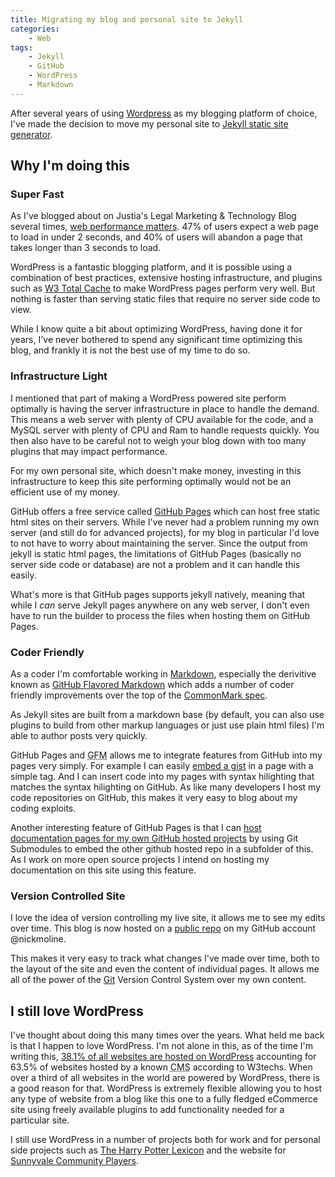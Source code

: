 ```yaml
---
title: Migrating my blog and personal site to Jekyll
categories:
    - Web
tags:
    - Jekyll
    - GitHub
    - WordPress
    - Markdown
---
```

After several years of using [Wordpress](https://www.wordpress.org) as my blogging platform of choice, I've made the decision to move my personal site to [Jekyll static site generator](https://jekyllrb.com).

<!--more-->

## Why I'm doing this

### Super Fast
As I've blogged about on Justia's Legal Marketing & Technology Blog several times, [web performance matters](https://onward.justia.com/2017/07/05/page-speed-tips-and-tools/).  47% of users expect a web page to load in under 2 seconds, and 40% of users will abandon a page that takes longer than 3 seconds to load.

WordPress is a fantastic blogging platform, and it is possible using a combination of best practices, extensive hosting infrastructure, and plugins such as [W3 Total Cache](https://wordpress.org/plugins/w3-total-cache/) to make WordPress pages perform very well.  But nothing is faster than serving static files that require no server side code to view.

While I know quite a bit about optimizing WordPress, having done it for years, I've never bothered to spend any significant time optimizing this blog, and frankly it is not the best use of my time to do so.

### Infrastructure Light
I mentioned that part of making a WordPress powered site perform optimally is having the server infrastructure in place to handle the demand.  This means a web server with plenty of CPU available for the code, and a MySQL server with plenty of CPU and Ram to handle requests quickly.  You then also have to be careful not to weigh your blog down with too many plugins that may impact performance.

For my own personal site, which doesn't make money, investing in this infrastructure to keep this site performing optimally would not be an efficient use of my money.

GitHub offers a free service called [GitHub Pages](https://pages.github.com/) which can host free static html sites on their servers.  While I've never had a problem running my own server (and still do for advanced projects), for my blog in particular I'd love to not have to worry about maintaining the server.  Since the output from jekyll is static html pages, the limitations of GitHub Pages (basically no server side code or database) are not a problem and it can handle this easily.

What's more is that GitHub pages supports jekyll natively, meaning that while I _can_ serve Jekyll pages anywhere on any web server, I don't even have to run the builder to process the files when hosting them on GitHub Pages.

### Coder Friendly
As a coder I'm comfortable working in [Markdown](http://daringfireball.net/projects/markdown/), especially the derivitive known as [GitHub Flavored Markdown](https://github.github.com/gfm/) which adds a number of coder friendly improvements over the top of the [CommonMark spec](https://spec.commonmark.org/current/).

As Jekyll sites are built from a markdown base (by default, you can also use plugins to build from other markup languages or just use plain html files) I'm able to author posts very quickly.

GitHub Pages and <abbr title="GitHub Flavored Markdown">GFM</abbr> allows me to integrate features from GitHub into my pages very simply.  For example I can easily [embed a gist](https://gist.github.com/) in a page with a simple tag.  And I can insert code into my pages with syntax hilighting that matches the syntax hilighting on GitHub.  As like many developers I host my code repositories on GitHub, this makes it very easy to blog about my coding exploits.

Another interesting feature of GitHub Pages is that I can [host documentation pages for my own GitHub hosted projects](https://docs.github.com/en/github/working-with-github-pages/using-submodules-with-github-pages) by using Git Submodules to embed the other github hosted repo in a subfolder of this.  As I work on more open source projects I intend on hosting my documentation on this site using this feature.

### Version Controlled Site
I love the idea of version controlling my live site, it allows me to see my edits over time.  This blog is now hosted on a [public repo](https://github.com/nickmoline/nickmoline.github.io) on my GitHub account @nickmoline.

This makes it very easy to track what changes I've made over time, both to the layout of the site and even the content of individual pages.  It allows me all of the power of the [Git](https://git-scm.com/) Version Control System over my own content.

## I still love WordPress
I've thought about doing this many times over the years.  What held me back is that I happen to love WordPress.  I'm not alone in this, as of the time I'm writing this, [38.1% of all websites are hosted on WordPress](https://w3techs.com/technologies/details/cm-wordpress) accounting for 63.5% of websites hosted by a known <abbr title="Content Management System">CMS</abbr> according to W3techs.  When over a third of all websites in the world are powered by WordPress, there is a good reason for that.  WordPress is extremely flexible allowing you to host any type of website from a blog like this one to a fully fledged eCommerce site using freely available plugins to add functionality needed for a particular site.

I still use WordPress in a number of projects both for work and for personal side projects such as [The Harry Potter Lexicon](https://www.hp-lexicon.org/) and the website for [Sunnyvale Community Players](https://sunnyvaleplayers.org).